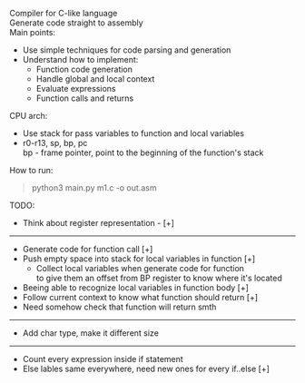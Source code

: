 Compiler for C-like language   
Generate code straight to assembly  
Main points:
* Use simple techniques for code parsing and generation
* Understand how to implement:
  - Function code generation
  - Handle global and local context
  - Evaluate expressions
  - Function calls and returns

CPU arch:
* Use stack for pass variables to function and local variables
* r0-r13, sp, bp, pc  
 bp - frame pointer, point to the beginning of the function's stack

How to run:  
> python3 main.py m1.c -o out.asm

TODO:
- Think about register representation - [+]
***
- Generate code for function call [+]
- Push empty space into stack for local variables in function [+]
  - Collect local variables when generate code for function  
  to give them an offset from BP register to know where it's located
- Beeing able to recognize local variables in function body [+]
- Follow current context to know what function should return [+]
- Need somehow check that function will return smth
***
- Add char type, make it different size
***
- Count every expression inside if statement
- Else lables same everywhere, need new ones for every if..else [+]
